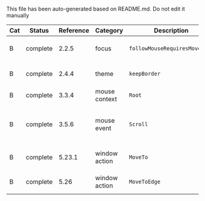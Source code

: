 This file has been auto-generated based on README.md. Do not edit it manually

| Cat | Status   | Reference | Category                        | Description                                             | Comment
| --- | -------- | --------- | ------------------------------- | ------------------------------------------------------- | -------
|  B  | complete | 2.2.5     | focus                           | `followMouseRequiresMovement`                           | DEVIATION It is called `underMouse` in Openbox
|  B  | complete | 2.4.4     | theme                           | `keepBorder`                                            | DEVIATION: gives ToggleDeocration 3 states
|  B  | complete | 3.3.4     | mouse context                   | `Root`                                                  | DEVIATION [^2]
|  B  | complete | 3.5.6     | mouse event                     | `Scroll`                                                | DEVIATION: Scroll is used instead of Click for mouse-buttons Up/Down
|  B  | complete | 5.23.1    | window action                   | `MoveTo`                                                | DEVIATION: `MoveResizeTo` in Openbox
|  B  | complete | 5.26      | window action                   | `MoveToEdge`                                            | DEVIATION: Have `snapWindows` option
